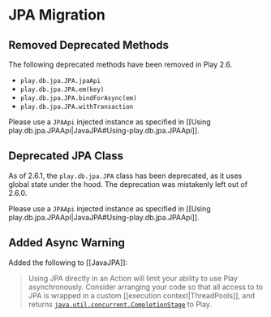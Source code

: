 <!--- Copyright (C) Lightbend Inc. <https://www.lightbend.com> -->
# JPA Migration

## Removed Deprecated Methods

The following deprecated methods have been removed in Play 2.6.

* `play.db.jpa.JPA.jpaApi`
* `play.db.jpa.JPA.em(key)`
* `play.db.jpa.JPA.bindForAsync(em)`
* `play.db.jpa.JPA.withTransaction`

Please use a `JPAApi` injected instance as specified in [[Using play.db.jpa.JPAApi|JavaJPA#Using-play.db.jpa.JPAApi]].

## Deprecated JPA Class

As of 2.6.1, the `play.db.jpa.JPA` class has been deprecated, as it uses global state under the hood.  The deprecation was mistakenly left out of 2.6.0.

Please use a `JPAApi` injected instance as specified in [[Using play.db.jpa.JPAApi|JavaJPA#Using-play.db.jpa.JPAApi]].

## Added Async Warning

Added the following to [[JavaJPA]]:

> Using JPA directly in an Action will limit your ability to use Play asynchronously.  Consider arranging your code so that all access to to JPA is wrapped in a custom [[execution context|ThreadPools]], and returns [`java.util.concurrent.CompletionStage`](https://docs.oracle.com/javase/8/docs/api/java/util/concurrent/CompletionStage.html) to Play.
